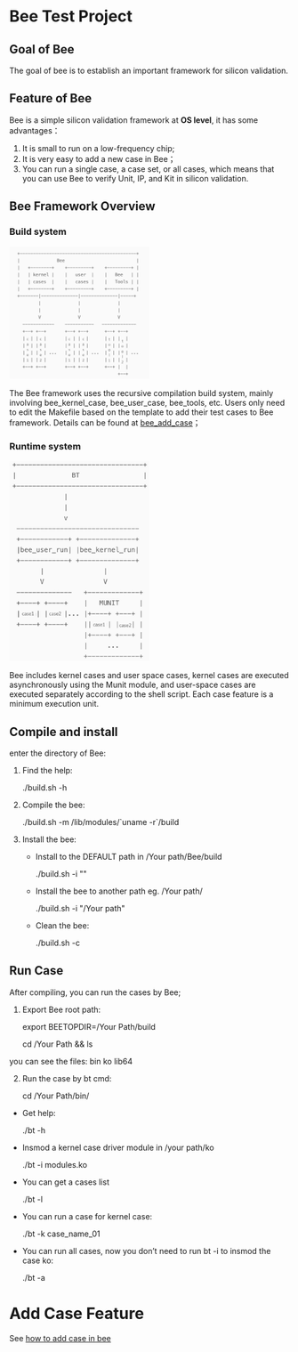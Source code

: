 # Bee Test Project

## Goal of Bee

The goal of bee is to establish an important framework for silicon validation.

## Feature of Bee

  Bee is a simple silicon validation framework at **OS level**, it has some advantages：

  1. It is small to run on a low-frequency chip;
  2. It is very easy to add a new case in Bee；
  3. You can run a single case, a case set, or all cases, which means that you can use Bee to verify Unit, IP, and Kit in silicon validation.

## Bee Framework Overview

### Build system

<img src=bee_framework.png width="50%">

The Bee framework uses the recursive compilation build system, mainly involving bee_kernel_case, bee_user_case, bee_tools, etc. Users only need to edit the Makefile based on the template to add their test cases to Bee framework. Details can be found at [bee_add_case](bee_add_case.md)；

### Runtime system

<img src=runtime_framework.png width="50%">

Bee includes kernel cases and user space cases, kernel cases are executed asynchronously using the Munit module, and user-space cases are executed separately according to the shell script. Each case feature is a minimum execution unit.

## Compile and install

enter the directory of Bee:

1. Find the help:

    ./build.sh -h

2. Compile the bee:

    ./build.sh -m /lib/modules/\`uname -r\`/build

3. Install the bee:
   - Install to the DEFAULT path in /Your path/Bee/build

      ./build.sh -i ""

   - Install the bee to another path eg. /Your path/

      ./build.sh -i "/Your path"

   - Clean the bee:

      ./build.sh -c

## Run Case

After compiling, you can run the cases by Bee;

1. Export Bee root path:

    export BEETOPDIR=/Your Path/build

    cd /Your Path && ls

 you can see the files: bin  ko  lib64

2. Run the case by bt cmd:

    cd /Your Path/bin/

 - Get help:

    ./bt -h

 - Insmod a kernel case driver module in /your path/ko

    ./bt -i modules.ko

 - You can get a cases list

    ./bt -l

 - You can run a case for kernel case:

    ./bt -k case_name_01

 - You can run all cases, now you don’t need to run bt -i to insmod the case ko:

    ./bt -a

# Add Case Feature

See [how to add case in bee](bee_add_case.md)
